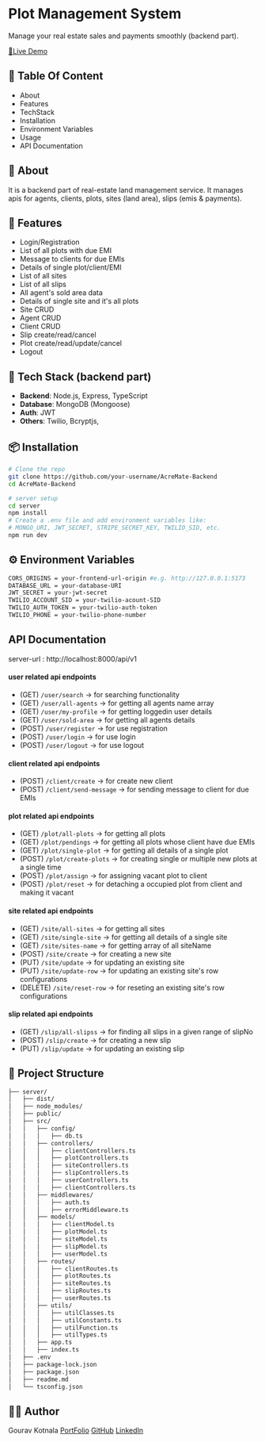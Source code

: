 # Plot Management System

Manage your real estate sales and payments smoothly (backend part).

[🎉Live Demo](https://acre-mate-frontend.vercel.app)

## 📜 Table Of Content
- About
- Features
- TechStack
- Installation
- Environment Variables
- Usage
- API Documentation

## 📃 About
It is a backend part of real-estate land management service. It manages apis for agents, clients, plots, sites (land area), slips (emis & payments).

## 🔧 Features

- Login/Registration
- List of all plots with due EMI
- Message to clients for due EMIs
- Details of single plot/client/EMI
- List of all sites
- List of all slips
- All agent's sold area data
- Details of single site and it's all plots
- Site CRUD
- Agent CRUD
- Client CRUD
- Slip create/read/cancel
- Plot create/read/update/cancel
- Logout


## 🚀 Tech Stack (backend part)

- **Backend**: Node.js, Express, TypeScript
- **Database**: MongoDB (Mongoose)
- **Auth**: JWT
- **Others**: Twilio, Bcryptjs, 

## 📦 Installation

```bash
# Clone the repo
git clone https://github.com/your-username/AcreMate-Backend
cd AcreMate-Backend

# server setup
cd server
npm install
# Create a .env file and add environment variables like:
# MONGO_URI, JWT_SECRET, STRIPE_SECRET_KEY, TWILIO_SID, etc.
npm run dev
```
## ⚙️ Environment Variables
```bash
CORS_ORIGINS = your-frontend-url-origin #e.g. http://127.0.0.1:5173
DATABASE_URL = your-database-URI
JWT_SECRET = your-jwt-secret
TWILIO_ACCOUNT_SID = your-twilio-acount-SID
TWILIO_AUTH_TOKEN = your-twilio-auth-token
TWILIO_PHONE = your-twilio-phone-number
```
## API Documentation
server-url : http://localhost:8000/api/v1

#### user related api endpoints
- (GET)  `/user/search`     -> for searching functionality
- (GET)  `/user/all-agents` -> for getting all agents name array
- (GET)  `/user/my-profile` -> for getting loggedin user details
- (GET)  `/user/sold-area`  -> for getting all agents details
- (POST) `/user/register`   -> for use registration
- (POST) `/user/login`      -> for use login
- (POST) `/user/logout`     -> for use logout

#### client related api endpoints
- (POST) `/client/create`       -> for create new client
- (POST) `/client/send-message` -> for sending message to client for due EMIs

#### plot related api endpoints
- (GET)  `/plot/all-plots`    -> for getting all plots
- (GET)  `/plot/pendings`     -> for getting all plots whose client have due EMIs
- (GET)  `/plot/single-plot`  -> for getting all details of a single plot
- (POST) `/plot/create-plots` -> for creating single or multiple new plots at a single time
- (POST) `/plot/assign`       -> for assigning vacant plot to client
- (POST) `/plot/reset`        -> for detaching a occupied plot from client and making it vacant

#### site related api endpoints
- (GET)    `/site/all-sites`   -> for getting all sites
- (GET)    `/site/single-site` -> for getting all details of a single site
- (GET)    `/site/sites-name`  -> for getting array of all siteName
- (POST)   `/site/create`      -> for creating a new site
- (PUT)    `/site/update`     -> for updating an existing site
- (PUT)    `/site/update-row`  -> for updating an existing site's row configurations
- (DELETE) `/site/reset-row`   -> for reseting an existing site's row configurations

#### slip related api endpoints
- (GET)  `/slip/all-slipss` -> for finding all slips in a given range of slipNo
- (POST) `/slip/create`     -> for creating a new slip
- (PUT)  `/slip/update`     -> for updating an existing slip

## 📂 Project Structure
```bash
├── server/
│   ├── dist/
│   ├── node_modules/
│   ├── public/
│   ├── src/
│   │   ├── config/
│   │   │   ├── db.ts
│   │   ├── controllers/
│   │   │   ├── clientControllers.ts
│   │   │   ├── plotControllers.ts
│   │   │   ├── siteControllers.ts
│   │   │   ├── slipControllers.ts
│   │   │   ├── userControllers.ts
│   │   │   ├── clientControllers.ts
│   │   ├── middlewares/
│   │   │   ├── auth.ts
│   │   │   ├── errorMiddleware.ts
│   │   ├── models/
│   │   │   ├── clientModel.ts
│   │   │   ├── plotModel.ts
│   │   │   ├── siteModel.ts
│   │   │   ├── slipModel.ts
│   │   │   ├── userModel.ts
│   │   ├── routes/
│   │   │   ├── clientRoutes.ts
│   │   │   ├── plotRoutes.ts
│   │   │   ├── siteRoutes.ts
│   │   │   ├── slipRoutes.ts
│   │   │   ├── userRoutes.ts
│   │   ├── utils/
│   │   │   ├── utilClasses.ts
│   │   │   ├── utilConstants.ts
│   │   │   ├── utilFunction.ts
│   │   │   ├── utilTypes.ts
│   │   ├── app.ts
│   │   ├── index.ts
│   ├── .env
│   ├── package-lock.json
│   ├── package.json
│   ├── readme.md
│   └── tsconfig.json
```
## 🙋‍♂️ Author

Gourav Kotnala
[PortFolio](https://gouravkotnala777.github.io/portfolio-1/)
[GitHub](https://github.com/GouravKotnala777)
[LinkedIn](https://www.linkedin.com/in/gourav-kotnala-003427295)
